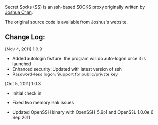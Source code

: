 Secret Socks (SS) is an ssh-based SOCKS proxy originally written by [Joshua Chan](http://nihilex.com/secret-socks). 

The original source code is available from Joshua's website. 

Change Log:
-----------

[Nov 4, 2011] 1.0.3
- Added autologin feature: the program will do auto-logon once it is launched
- Enhanced security: Updated with latest version of ssh
- Password-less logon: Support for public/private key

[Oct 5, 2011] 1.0.3

- Initial check in

- Fixed two memory leak issues

- Updated OpenSSH binary with OpenSSH_5.9p1 and OpenSSL 1.0.0e 6 Sep 2011
